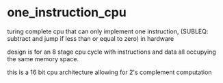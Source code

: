# one_instruction_cpu

turing complete cpu that can only implement one instruction, (SUBLEQ: subtract and jump if less than or equal to zero) in hardware

design is for an 8 stage cpu cycle with instructions and data all occupying the same memory space. 

this is a 16 bit cpu architecture allowing for 2's complement computation
